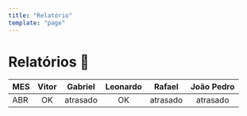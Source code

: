 ```yaml
---
title: "Relatório"
template: "page"
---
```


# Relatórios 📅

| MES   | Vitor     | Gabriel  | Leonardo | Rafael   | João Pedro 
| :---  | :---:     | :---:    | :---:    | :---:    | :---: 
| ABR   | OK        | atrasado | OK       | atrasado | atrasado 

